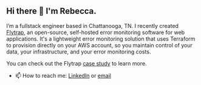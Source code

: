 ## Hi there 👋 I'm Rebecca.

<!--
**fenris55/fenris55** is a ✨ _special_ ✨ repository because its `README.md` (this file) appears on your GitHub profile.
-->

I’m a fullstack engineer based in Chattanooga, TN. I recently created [Flytrap](https://getflytrap.github.io/), an open-source, self-hosted error monitoring software for web applications. It's a lightweight error monitoring solution that uses Terraform to provision directly on your AWS account, so you maintain control of your data, your infrastructure, and your error monitoring costs. 

You can check out the Flytrap [case study](https://getflytrap.github.io/case-study) to learn more. 

- 📫 How to reach me: [LinkedIn](https://www.linkedin.com/in/rebecca-biancofiore-8341b5225/) or [email](mailto:rebeccabiancofiore79@gmail.com)
